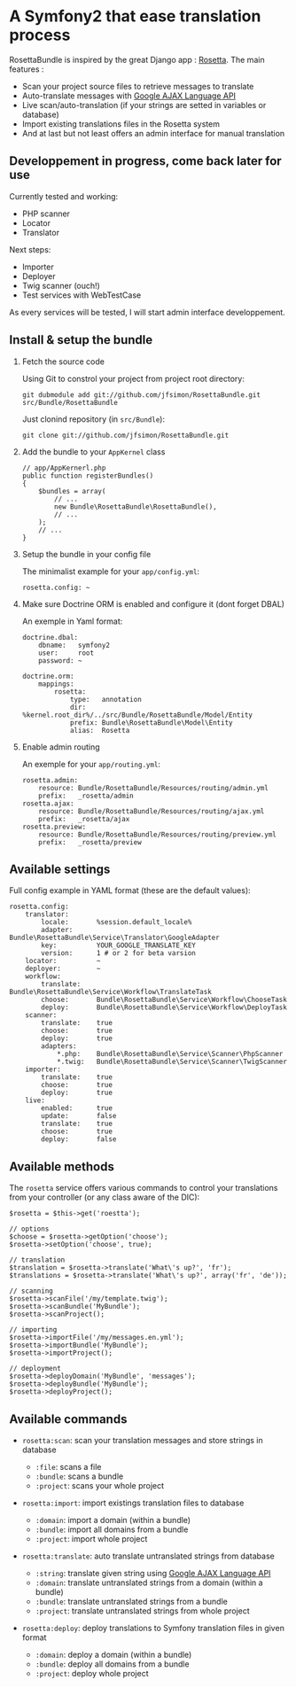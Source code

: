 A Symfony2 that ease translation process
========================================


RosettaBundle is inspired by the great Django app : [Rosetta](http://code.google.com/p/django-rosetta/).
The main features :

-  Scan your project source files to retrieve messages to translate
-  Auto-translate messages with [Google AJAX Language API](http://code.google.com/apis/ajaxlanguage/)
-  Live scan/auto-translation (if your strings are setted in variables or database)
-  Import existing translations files in the Rosetta system
-  And at last but not least offers an admin interface for manual translation


Developpement in progress, come back later for use
--------------------------------------------------


Currently tested and working:

-  PHP scanner
-  Locator
-  Translator

Next steps:

-  Importer
-  Deployer
-  Twig scanner (ouch!)
-  Test services with WebTestCase

As every services will be tested, I will start admin interface developpement.


Install & setup the bundle
--------------------------


1.  Fetch the source code

    Using Git to constrol your project from project root directory:
    
        git dubmodule add git://github.com/jfsimon/RosettaBundle.git src/Bundle/RosettaBundle
        
    Just clonind repository (in `src/Bundle`):
    
        git clone git://github.com/jfsimon/RosettaBundle.git

2.  Add the bundle to your `AppKernel` class

        // app/AppKernerl.php
        public function registerBundles()
        {
            $bundles = array(
                // ...
                new Bundle\RosettaBundle\RosettaBundle(),
                // ...
            );
            // ...
        }

3.  Setup the bundle in your config file
    
    The minimalist example for your `app/config.yml`:
    
        rosetta.config: ~

4.  Make sure Doctrine ORM is enabled and configure it (dont forget DBAL)

    An exemple in Yaml format:
    
        doctrine.dbal:
            dbname:   symfony2
            user:     root
            password: ~
    
        doctrine.orm:
            mappings:
                rosetta:
                    type:   annotation
                    dir:    %kernel.root_dir%/../src/Bundle/RosettaBundle/Model/Entity
                    prefix: Bundle\RosettaBundle\Model\Entity
                    alias:  Rosetta
                
5.  Enable admin routing

    An exemple for your `app/routing.yml`:
    
        rosetta.admin:
            resource: Bundle/RosettaBundle/Resources/routing/admin.yml
            prefix:   _rosetta/admin
        rosetta.ajax:
            resource: Bundle/RosettaBundle/Resources/routing/ajax.yml
            prefix:   _rosetta/ajax
        rosetta.preview:
            resource: Bundle/RosettaBundle/Resources/routing/preview.yml
            prefix:   _rosetta/preview


Available settings
------------------


Full config example in YAML format (these are the default values):

    rosetta.config:
        translator:
            locale:       %session.default_locale%
            adapter:      Bundle\RosettaBundle\Service\Translator\GoogleAdapter
            key:          YOUR_GOOGLE_TRANSLATE_KEY
            version:      1 # or 2 for beta varsion
        locator:          ~
        deployer:         ~
        workflow:
            translate:    Bundle\RosettaBundle\Service\Workflow\TranslateTask
            choose:       Bundle\RosettaBundle\Service\Workflow\ChooseTask
            deploy:       Bundle\RosettaBundle\Service\Workflow\DeployTask
        scanner:
            translate:    true
            choose:       true
            deploy:       true
            adapters:
                *.php:    Bundle\RosettaBundle\Service\Scanner\PhpScanner
                *.twig:   Bundle\RosettaBundle\Service\Scanner\TwigScanner
        importer:
            translate:    true
            choose:       true
            deploy:       true
        live:
            enabled:      true
            update:       false
            translate:    true
            choose:       true
            deploy:       false


Available methods
-----------------


The `rosetta` service offers various commands to control your translations from your controller
(or any class aware of the DIC):

    $rosetta = $this->get('roestta');
    
    // options
    $choose = $rosetta->getOption('choose');
    $rosetta->setOption('choose', true);
    
    // translation
    $translation = $rosetta->translate('What\'s up?', 'fr');
    $translations = $rosetta->translate('What\'s up?', array('fr', 'de'));
    
    // scanning
    $rosetta->scanFile('/my/template.twig');
    $rosetta->scanBundle('MyBundle');
    $rosetta->scanProject();
    
    // importing
    $rosetta->importFile('/my/messages.en.yml');
    $rosetta->importBundle('MyBundle');
    $rosetta->importProject();
    
    // deployment
    $rosetta->deployDomain('MyBundle', 'messages');
    $rosetta->deployBundle('MyBundle');
    $rosetta->deployProject();


Available commands
------------------


-  `rosetta:scan`:      scan your translation messages and store strings in database

   -  `:file`:          scans a file
   -  `:bundle`:        scans a bundle
   -  `:project`:       scans your whole project
   
-  `rosetta:import`:    import existings translation files to database

   -  `:domain`:        import a domain (within a bundle)
   -  `:bundle`:        import all domains from a bundle
   -  `:project`:       import whole project
   
-  `rosetta:translate`: auto translate untranslated strings from database

   -  `:string`:        translate given string using [Google AJAX Language API](http://code.google.com/apis/ajaxlanguage/)
   -  `:domain`:        translate untranslated strings from a domain (within a bundle)
   -  `:bundle`:        translate untranslated strings from a bundle
   -  `:project`:       translate untranslated strings from whole project
   
-  `rosetta:deploy`:    deploy translations to Symfony translation files in given format

   -  `:domain`:        deploy a domain (within a bundle)
   -  `:bundle`:        deploy all domains from a bundle
   -  `:project`:       deploy whole project
